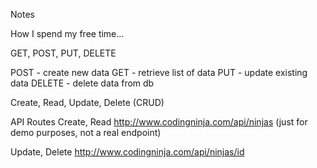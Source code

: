 Notes

How I spend my free time...

GET, POST, PUT, DELETE

POST - create new data
GET - retrieve list of data
PUT - update existing data
DELETE - delete data from db

Create, Read, Update, Delete (CRUD)

API Routes
Create, Read
http://www.codingninja.com/api/ninjas (just for demo purposes, not a real endpoint)

Update, Delete
http://www.codingninja.com/api/ninjas/id



